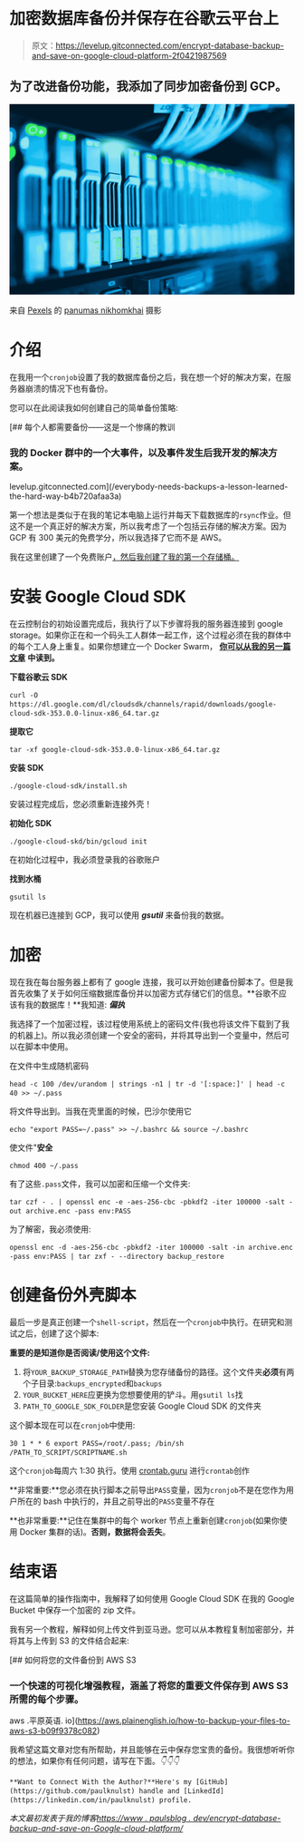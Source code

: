 # 加密数据库备份并保存在谷歌云平台上

> 原文：<https://levelup.gitconnected.com/encrypt-database-backup-and-save-on-google-cloud-platform-2f0421987569>

## 为了改进备份功能，我添加了同步加密备份到 GCP。

![](img/3664c00a3264431047f44a78f845ef2f.png)

来自 [Pexels](https://www.pexels.com/photo/close-up-photo-of-mining-rig-1148820/?utm_content=attributionCopyText&utm_medium=referral&utm_source=pexels) 的 [panumas nikhomkhai](https://www.pexels.com/@cookiecutter?utm_content=attributionCopyText&utm_medium=referral&utm_source=pexels) 摄影

# 介绍

在我用一个`cronjob`设置了我的数据库备份之后，我在想一个好的解决方案，在服务器崩溃的情况下也有备份。

您可以在此阅读我如何创建自己的简单备份策略:

[](/everybody-needs-backups-a-lesson-learned-the-hard-way-b4b720afaa3a) [## 每个人都需要备份——这是一个惨痛的教训

### 我的 Docker 群中的一个大事件，以及事件发生后我开发的解决方案。

levelup.gitconnected.com](/everybody-needs-backups-a-lesson-learned-the-hard-way-b4b720afaa3a) 

第一个想法是类似于在我的笔记本电脑上运行并每天下载数据库的`rsync`作业。但这不是一个真正好的解决方案，所以我考虑了一个包括云存储的解决方案。因为 GCP 有 300 美元的免费学分，所以我选择了它而不是 AWS。

我在这里创建了一个免费账户[，然后我创建了我的第一个存储桶。](https://console.cloud.google.com/)

# 安装 Google Cloud SDK

在云控制台的初始设置完成后，我执行了以下步骤将我的服务器连接到 google storage。如果你正在和一个码头工人群体一起工作，这个过程必须在我的群体中的每个工人身上重复。如果你想建立一个 Docker Swarm， [**你可以从我的另一篇文章**](/docker-swarm-in-a-nutshell-ed2a9c42cd7c) **中读到。**

**下载谷歌云 SDK**

```
curl -O https://dl.google.com/dl/cloudsdk/channels/rapid/downloads/google-cloud-sdk-353.0.0-linux-x86_64.tar.gz 
```

**提取它**

```
tar -xf google-cloud-sdk-353.0.0-linux-x86_64.tar.gz
```

**安装 SDK**

```
./google-cloud-sdk/install.sh
```

安装过程完成后，您必须重新连接外壳！

**初始化 SDK**

```
./google-cloud-skd/bin/gcloud init
```

在初始化过程中，我必须登录我的谷歌账户

**找到水桶**

```
gsutil ls
```

现在机器已连接到 GCP，我可以使用 ***gsutil*** 来备份我的数据。

# 加密

现在我在每台服务器上都有了 google 连接，我可以开始创建备份脚本了。但是我首先收集了关于如何压缩数据库备份并以加密方式存储它们的信息。**谷歌不应该有我的数据库！**我知道: ***偏执***

我选择了一个加密过程，该过程使用系统上的密码文件(我也将该文件下载到了我的机器上)。所以我必须创建一个安全的密码，并将其导出到一个变量中，然后可以在脚本中使用。

在文件中生成随机密码

```
head -c 100 /dev/urandom | strings -n1 | tr -d '[:space:]' | head -c 40 >> ~/.pass
```

将文件导出到。当我在壳里面的时候，巴沙尔使用它

```
echo "export PASS=~/.pass" >> ~/.bashrc && source ~/.bashrc
```

使文件"**安全**

```
chmod 400 ~/.pass
```

有了这些`.pass`文件，我可以加密和压缩一个文件夹:

```
tar czf - . | openssl enc -e -aes-256-cbc -pbkdf2 -iter 100000 -salt -out archive.enc -pass env:PASS
```

为了解密，我必须使用:

```
openssl enc -d -aes-256-cbc -pbkdf2 -iter 100000 -salt -in archive.enc -pass env:PASS | tar zxf - --directory backup_restore
```

# 创建备份外壳脚本

最后一步是真正创建一个`shell-script`，然后在一个`cronjob`中执行。在研究和测试之后，创建了这个脚本:

**重要的是知道你是否阅读/使用这个文件:**

1.  将`YOUR_BACKUP_STORAGE_PATH`替换为您存储备份的路径。这个文件夹**必须**有两个子目录:`backups_encrypted`和`backups`
2.  `YOUR_BUCKET_HERE`应更换为您想要使用的铲斗。用`gsutil ls`找
3.  `PATH_TO_GOOGLE_SDK_FOLDER`是您安装 Google Cloud SDK 的文件夹

这个脚本现在可以在`cronjob`中使用:

```
30 1 * * 6 export PASS=/root/.pass; /bin/sh /PATH_TO_SCRIPT/SCRIPTNAME.sh
```

这个`cronjob`每周六 1:30 执行。使用 [crontab.guru](https://crontab.guru/) 进行`crontab`创作

**非常重要:**您必须在执行脚本之前导出`PASS`变量，因为`cronjob`不是在您作为用户所在的 bash 中执行的，并且之前导出的`PASS`变量不存在

**也非常重要:**记住在集群中的每个 worker 节点上重新创建`cronjob`(如果你使用 Docker 集群的话)。**否则，数据将会丢失**。

# 结束语

在这篇简单的操作指南中，我解释了如何使用 Google Cloud SDK 在我的 Google Bucket 中保存一个加密的 zip 文件。

我有另一个教程，解释如何上传文件到亚马逊。您可以从本教程复制加密部分，并将其与上传到 S3 的文件结合起来:

[](https://aws.plainenglish.io/how-to-backup-your-files-to-aws-s3-b09f9378c082) [## 如何将您的文件备份到 AWS S3

### 一个快速的可视化增强教程，涵盖了将您的重要文件保存到 AWS S3 所需的每个步骤。

aws .平原英语. io](https://aws.plainenglish.io/how-to-backup-your-files-to-aws-s3-b09f9378c082) 

我希望这篇文章对您有所帮助，并且能够在云中保存您宝贵的备份。我很想听听你的想法，如果你有任何问题，请写在下面。*👇👇👇*

```
**Want to Connect With the Author?**Here's my [GitHub](https://github.com/paulknulst) handle and [LinkedId](https://linkedin.com/in/paulknulst) profile.
```

*本文最初发表于我的博客*[*https://www . paulsblog . dev/encrypt-database-backup-and-save-on-Google-cloud-platform/*](https://www.paulsblog.dev/encrypt-database-backup-and-save-on-google-cloud-platform/)